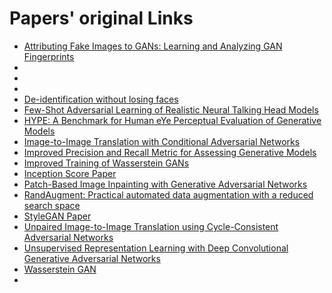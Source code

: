 # Papers' original Links
- [Attributing Fake Images to GANs: Learning and Analyzing GAN Fingerprints](https://arxiv.org/abs/1811.08180)
-
-
- 
- [De-identification without losing faces](https://arxiv.org/abs/1902.04202)
- [Few-Shot Adversarial Learning of Realistic Neural Talking Head Models](https://arxiv.org/abs/1905.08233)
- [HYPE: A Benchmark for Human eYe Perceptual Evaluation of Generative Models](https://arxiv.org/abs/1904.01121)
- [Image-to-Image Translation with Conditional Adversarial Networks](https://arxiv.org/abs/1611.07004)
- [Improved Precision and Recall Metric for Assessing Generative Models](https://arxiv.org/abs/1904.06991)
- [Improved Training of Wasserstein GANs](https://arxiv.org/abs/1704.00028)
- [Inception Score Paper](https://arxiv.org/abs/1801.01973)
- [Patch-Based Image Inpainting with Generative Adversarial Networks](https://arxiv.org/abs/1803.07422)
- [RandAugment: Practical automated data augmentation with a reduced search space](https://arxiv.org/abs/1909.13719)
- [StyleGAN Paper](https://arxiv.org/abs/1812.04948)
- [Unpaired Image-to-Image Translation using Cycle-Consistent Adversarial Networks](https://arxiv.org/abs/1703.10593)
- [Unsupervised Representation Learning with Deep Convolutional Generative Adversarial Networks](https://arxiv.org/abs/1511.06434)
- [Wasserstein GAN](https://arxiv.org/abs/1701.07875)
- 

